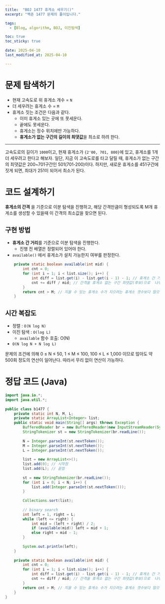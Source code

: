 ```yaml
---
title:  "BOJ 1477 휴게소 세우기()"
excerpt: "백준 1477 문제의 풀이입니다."

tags:
  - [Blog, algorithm, BOJ, 이진탐색]

toc: true
toc_sticky: true
 
date: 2025-04-10
last_modified_at: 2025-04-10

---
```


# 문제 탐색하기

- 현재 고속도로 위 휴게소 개수 = `N`
- 더 세우려는 휴게소 수 = `M`
- 휴게소 짓는 조건은 다음과 같다.
	- 이미 휴게소 있는 곳에 또 못세운다.
	- 끝에도 못세운다.
	- 휴게소는 정수 위치에만 가능하다.
	- **휴게소가 없는 구간의 길이의 최댓값**을 최소로 하려 한다.

---

고속도로의 길이가 `1000`이고, 현재 휴게소가 `{2'00, 701, 800}`에 있고, 휴게소를 1개 더 세우려고 한다고 해보자. 일단, 지금 이 고속도로를 타고 달릴 때, 휴게소가 없는 구간의 최댓값은 200~701구간인 501(701-200)이다. 하지만, 새로운 휴게소를 451구간에 짓게 되면, 최대가 251이 되어서 최소가 된다.

# 코드 설계하기

**휴게소의 간격** 을 기준으로 이분 탐색을 진행하고, 해당 간격만큼이 형성되도록 M개 휴게소를 생성할 수 있을때 이 간격의 최소값을 찾으면 된다.

## 구현 방법

- **휴게소 간 거리**를 기준으로 이분 탐색을 진행한다.
	- 진행 전 배열은 정렬되어 있어야 한다.
- `available()` 에서 휴게소가 설치 가능한지 여부를 판정한다.

```java
	private static boolean available(int mid) {  
        int cnt = 0;  
        for (int i = 1; i < list.size(); i++) {  
            int diff = list.get(i) - list.get(i - 1) - 1; // 휴게소 간 거리  
            cnt += diff / mid; // 간격을 휴게소 없는 구간 최댓값(후보)으로  나누면 들어갈 수 있는 휴게소 수  
        }  
        return cnt > M; // 지을 수 있는 휴게소 수가 지으려는 휴게소 갯수보다 많으면 참  
    } 
```


## 시간 복잡도

- 정렬 : `O(N log N)`
- 이진 탐색 : `O(log L)`
	- `available` 함수 호출: O(N)
- `O(N log N + N log L)`

문제의 조건에 의해 0 ≤ N ≤ 50, 1 ≤ M ≤ 100, 100 ≤ L ≤ 1,000 이므로
많아도 약 500회 정도의 연산이 일어난다. 따라서 무리 없이 연산이 가능하다.

# 정답 코드 (Java)

```java
import java.io.*;  
import java.util.*;  
  
public class b1477 {  
    private static int N, M, L;  
    private static ArrayList<Integer> list;  
    public static void main(String[] args) throws Exception {  
        BufferedReader br = new BufferedReader(new InputStreamReader(System.in));  
        StringTokenizer st = new StringTokenizer(br.readLine());  
  
        N = Integer.parseInt(st.nextToken());  
        M = Integer.parseInt(st.nextToken());  
        L = Integer.parseInt(st.nextToken());  
  
        list = new ArrayList<>();  
        list.add(0); // 시작점  
        list.add(L); // 끝점  
  
        st = new StringTokenizer(br.readLine());  
        for (int i = 0; i < N; i++) {  
            list.add(Integer.parseInt(st.nextToken()));  
        }  
  
        Collections.sort(list);  
  
        // binary search  
        int left = 1, right = L;  
        while (left <= right) {  
            int mid = (left + right) / 2;  
            if (available(mid)) left = mid + 1;  
            else right = mid - 1;  
        }  
  
        System.out.println(left);  
    }  
  
    private static boolean available(int mid) {  
        int cnt = 0;  
        for (int i = 1; i < list.size(); i++) {  
            int diff = list.get(i) - list.get(i - 1) - 1; // 휴게소 간 거리  
            cnt += diff / mid; // 간격을 휴게소 없는 구간 최댓값(후보)으로  나누면 들어갈 수 있는 휴게소 수  
        }  
        return cnt > M; // 지을 수 있는 휴게소 수가 지으려는 휴게소 갯수보다 많으면 참  
    }  
}
```

